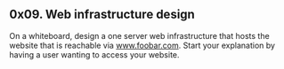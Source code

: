 ## 0x09. Web infrastructure design

On a whiteboard, design a one server web infrastructure that hosts the website that is reachable via www.foobar.com. Start your explanation by having a user wanting to access your website.



